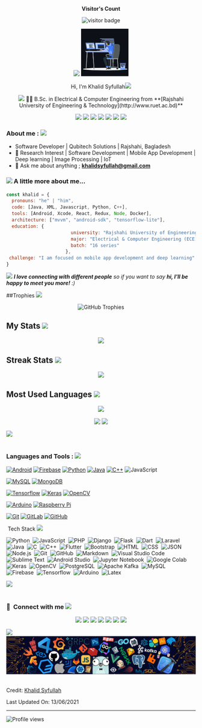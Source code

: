<p align="center"><b>Visitor's Count</b></p>
<p align="center"><img src="https://profile-counter.glitch.me/%7BKhalid-Syfullah%7D/count.svg" alt="visitor badge"/>

<p align="center">
 <img src="https://user-images.githubusercontent.com/73097560/115834477-dbab4500-a447-11eb-908a-139a6edaec5c.gif">
 <img width="25%" height="25%" src="https://raw.githubusercontent.com/SubhadeepZilong/SubhadeepZilong/main/icons/animation_500_kxa883sd.gif">

 </p>

<p align="center">Hi, I'm Khalid Syfullah<img width="30px" src="https://raw.githubusercontent.com/iampavangandhi/iampavangandhi/master/gifs/Hi.gif"></p>
<p align="center">
  <a href="https://github.com/Khalid-Syfullah"><img src="https://readme-typing-svg.herokuapp.com?color=%2336BCF7&center=true&vCenter=true&lines=Hi+%2C+welcome+to+my+GitHub+Profile;I+am+Khalid!"></a>
👨‍🎓 B.Sc. in Electrical & Computer Engineering from  **[Rajshahi University of Engineering & Technology](http://www.ruet.ac.bd)** 
 </p>

<p align="center">
<a href="https://khalidsyfullah.com"><img src="https://img.shields.io/badge/-khalidsyfullah-003399?style=for-the-badge&logo=Google-Chrome&logoColor=white"/></a>
 <a href="https://facebook.com/khalidfromplanetearth"><img src="https://img.shields.io/badge/-Khalid%20Syfullah-E4405F?style=for-the-badge&logo=Facebook&logoColor=white"/></a>
<a href="https://linkedin.com/in/Khalid-Syfullah"><img src="https://img.shields.io/badge/-Khalid%20Syfullah-0077B5?style=for-the-badge&logo=Linkedin&logoColor=white"/></a>
<a href="https://twitter.com/khalid_syfullah"><img src="https://img.shields.io/badge/-khalid_syfullah-1DA1F2?style=for-the-badge&logo=twitter&logoColor=white"/></a>
<a href="mailto:khalidsyfullah@gmail.com"><img src="https://img.shields.io/badge/-khalidsyfullah@gmail.com-D14836?style=for-the-badge&logo=Gmail&logoColor=white"/></a>
<a href="https://www.leetcode.com/khalid_syfullah"><img src="https://img.shields.io/badge/-Khalid%20Syfullah-FFA116?style=for-the-badge&logo=LeetCode&logoColor=white"/></a>
<a href="https://www.hackerrank.com/khalid_1610038"><img src="https://img.shields.io/badge/-Khalid%20Syfullah-2EC866?style=for-the-badge&logo=HackerRank&logoColor=white"/></a>
  
</p>

### About me : <img src="https://media2.giphy.com/media/QssGEmpkyEOhBCb7e1/giphy.gif?cid=ecf05e47a0n3gi1bfqntqmob8g9aid1oyj2wr3ds3mg700bl&rid=giphy.gif" width ="25">

- Software Developer | Qubitech Solutions | Rajshahi, Bagladesh
- :dart: Research Interest | Software Development | Mobile App Development | Deep learning | Image Processing | IoT
- :e-mail: Ask me about anything ; **khalidsyfullah@gmail.com**


### <img src="https://media.giphy.com/media/VgCDAzcKvsR6OM0uWg/giphy.gif" width="50"> A little more about me...  

```javascript
const khalid = {
  pronouns: "he" | "him",
  code: [Java, XML, Javascript, Python, C++],
  tools: [Android, Xcode, React, Redux, Node, Docker],
  architecture: ["mvvm", "android-sdk", "tensorflow-lite"],
  education: {
                        university: "Rajshahi University of Engineering & Technology (RUET)",
                        major: "Electrical & Computer Engineering (ECE)",
                        batch: "16 series"
                      },
 challenge: "I am focused on mobile app development and deep learning"
}
```

<img src="https://media.giphy.com/media/LnQjpWaON8nhr21vNW/giphy.gif" width="60"> <em><b>I love connecting with different people</b> so if you want to say <b>hi, I'll be happy to meet you more!</b> :)</em>

##Trophies <img src="https://media2.giphy.com/media/QssGEmpkyEOhBCb7e1/giphy.gif?cid=ecf05e47a0n3gi1bfqntqmob8g9aid1oyj2wr3ds3mg700bl&rid=giphy.gif" width ="25">

<p align="center">
 <img src="https://github-profile-trophy.vercel.app/?username=khalid-syfullah&theme=dracula&column=7" alt="GitHub Trophies" />
 </p>

## My Stats <img src="https://media2.giphy.com/media/QssGEmpkyEOhBCb7e1/giphy.gif?cid=ecf05e47a0n3gi1bfqntqmob8g9aid1oyj2wr3ds3mg700bl&rid=giphy.gif" width ="25">

<p align="center">
  <img src="https://github-readme-stats.vercel.app/api?username=Khalid-Syfullah&count_private=true&show_icons=true&&theme=chartreuse-dark&include_all_commits=true" width="400">
  </p>

## Streak Stats <img src="https://media2.giphy.com/media/QssGEmpkyEOhBCb7e1/giphy.gif?cid=ecf05e47a0n3gi1bfqntqmob8g9aid1oyj2wr3ds3mg700bl&rid=giphy.gif" width ="25">

<p align="center">
    <img src="https://github-readme-streak-stats.herokuapp.com?user=Khalid-Syfullah&theme=chartreuse-dark">
 </p>

## Most Used Languages <img src="https://media2.giphy.com/media/QssGEmpkyEOhBCb7e1/giphy.gif?cid=ecf05e47a0n3gi1bfqntqmob8g9aid1oyj2wr3ds3mg700bl&rid=giphy.gif" width ="25">


<p align="center">
  <img src="https://github-readme-stats.vercel.app/api/top-langs/?username=Khalid-Syfullah&layout=compact&hide=TSQL&theme=chartreuse-dark">
</p>

<p align="center">
 <img src="https://github-profile-summary-cards.vercel.app/api/cards/most-commit-language?username=khalid-syfullah&theme=gruvbox">
  <img src="https://github-profile-summary-cards.vercel.app/api/cards/repos-per-language?username=khalid-syfullah&theme=gruvbox">
 </p>

<img src="https://user-images.githubusercontent.com/73097560/115834477-dbab4500-a447-11eb-908a-139a6edaec5c.gif"><br><br>


### Languages and Tools : <img src="https://media2.giphy.com/media/QssGEmpkyEOhBCb7e1/giphy.gif?cid=ecf05e47a0n3gi1bfqntqmob8g9aid1oyj2wr3ds3mg700bl&rid=giphy.gif" width ="25">


[![Android](https://img.shields.io/badge/-Android-black?style=flat&logo=android&link=https://github.com/Khalid-Syfullah)](https://github.com/Khalid-Syfullah) 
[![Firebase](https://img.shields.io/badge/-Firebase-black?style=flat&logo=firebase&link=https://github.com/Khalid-Syfullah)](https://github.com/Khalid-Syfullah) 
[![Python](https://img.shields.io/badge/-Python-black?style=flat&logo=python&link=https://github.com/Dream-kid)](https://github.com/Khalid-Syfullah) 
[![Java](https://img.shields.io/badge/Java-orange?style=flat&logo=java&logoColor=white&link=https://github.com/Dream-kid)](https://github.com/Khalid-Syfullah) 
[![C++](https://img.shields.io/badge/-C/C%2B%2B-%2300599C?style=flat&logo=C%2B%2B&logoColor=ffffff)](https://github.com/Khalid-Syfullah) 
![JavaScript](https://img.shields.io/badge/-JavaScript-black?style=flat&logo=javascript&link=https://github.com/Khalid-Syfullah)


[![MySQL](https://img.shields.io/badge/-MySQL-black?style=flat&logo=mysql&link=https://github.com/Khalid-Syfullah)](https://github.com/Khalid-Syfullah)
[![MongoDB](https://img.shields.io/badge/-MongoDB-black?style=flat&logo=mongodb&link=https://github.com/Khalid-Syfullah)](https://github.com/Khalid-Syfullah)

[![Tensorflow](https://img.shields.io/badge/-Tensorflow-gray?style=flat&logo=tensorflow&link=https://github.com/Khalid-Syfullah)](https://github.com/Khalid-Syfullah) 
[![Keras](https://img.shields.io/badge/-Keras-red?style=flat&logo=keras&link=https://github.com/Khalid-Syfullah)](https://github.com/Khalid-Syfullah)
[![OpenCV](https://img.shields.io/badge/-OpenCV-gray?style=flat&logo=opencv&link=https://github.com/Khalid-Syfullah)](https://github.com/Khalid-Syfullah) 

[![Arduino](https://img.shields.io/badge/-Arduino-black?style=flat&logo=arduino&link=https://github.com/Khalid-Syfullah)](https://github.com/Khalid-Syfullah) 
[![Raspberry Pi](https://img.shields.io/badge/-Raspberrypi-black?style=flat&logo=raspberrypi&link=https://github.com/Khalid-Syfullah)](https://github.com/Khalid-Syfullah)

[![Git](https://img.shields.io/badge/-Git-black?style=flat&logo=git&link=https://github.com/Khalid-Syfullah)](https://github.com/Khalid-Syfullah)
[![GitLab](https://img.shields.io/badge/-GitLab-FCA121?style=flat&logo=gitlab&link=https://github.com/Khalid-Syfullah)](https://gitlab.com/Khalid-Syfullah)
[![GitHub](https://img.shields.io/badge/-GitHub-181717?style=flat&logo=github&link=https://github.com/Khalid-Syfullah)](https://github.com/Khalid-Syfullah)




 &nbsp;Tech Stack <img src="https://media2.giphy.com/media/QssGEmpkyEOhBCb7e1/giphy.gif?cid=ecf05e47a0n3gi1bfqntqmob8g9aid1oyj2wr3ds3mg700bl&rid=giphy.gif" width ="25">


![Python](https://img.shields.io/badge/-Python-05122A?style=flat&logo=python)&nbsp;
![JavaScript](https://img.shields.io/badge/-JavaScript-05122A?style=flat&logo=javascript)&nbsp;
![PHP](https://img.shields.io/badge/-PHP-05122A?style=flat&logo=php&logoColor=777BB4)&nbsp;
![Django](https://img.shields.io/badge/-Django-05122A?style=flat&logo=django&logoColor=092E20)&nbsp;
![Flask](https://img.shields.io/badge/-Flask-05122A?style=flat&logo=flask)&nbsp;
![Dart](https://img.shields.io/badge/-Dart-05122A?style=flat&logo=dart&logoColor=1075C2)&nbsp;
![Laravel](https://img.shields.io/badge/-Laravel-05122A?style=flat&logo=laravel&logoColor=FF2D20)&nbsp;
![Java](https://img.shields.io/badge/-Java-05122A?style=flat&logo=Java&logoColor=FFA518)&nbsp;
![C](https://img.shields.io/badge/-C-05122A?style=flat&logo=C&logoColor=A8B9CC)&nbsp;
![C++](https://img.shields.io/badge/-C++-05122A?style=flat&logo=C%2B%2B&logoColor=00599C)&nbsp;
![Flutter](https://img.shields.io/badge/-Flutter-05122A?style=flat&logo=flutter&logoColor=02569B)&nbsp;
![Bootstrap](https://img.shields.io/badge/-Bootstrap-05122A?style=flat&logo=bootstrap&logoColor=563D7C)&nbsp;
![HTML](https://img.shields.io/badge/-HTML-05122A?style=flat&logo=HTML5)&nbsp;
![CSS](https://img.shields.io/badge/-CSS-05122A?style=flat&logo=CSS3&logoColor=1572B6)&nbsp;
![JSON](https://img.shields.io/badge/-JSON-05122A?style=flat&logo=json&logoColor=000000)&nbsp;
![Node.js](https://img.shields.io/badge/-Node.js-05122A?style=flat&logo=node.js&logoColor=339933)&nbsp;
![Git](https://img.shields.io/badge/-Git-05122A?style=flat&logo=git)&nbsp;
![GitHub](https://img.shields.io/badge/-GitHub-05122A?style=flat&logo=github)&nbsp;
![Markdown](https://img.shields.io/badge/-Markdown-05122A?style=flat&logo=markdown)&nbsp;
![Visual Studio Code](https://img.shields.io/badge/-Visual%20Studio%20Code-05122A?style=flat&logo=visual-studio-code&logoColor=007ACC)&nbsp;
![Sublime Text](https://img.shields.io/badge/-Sublime%20Text-05122A?style=flat&logo=sublime-text&logoColor=FF9800)&nbsp;
![Android Studio](https://img.shields.io/badge/-Android%20Studio-05122A?style=flat&logo=android-studio&logoColor=3DDC84)&nbsp;
![Jupyter Notebook](https://img.shields.io/badge/-Jupyter%20Notebook-05122A?style=flat&logo=jupyter&logoColor=F37626)&nbsp;
![Google Colab](https://img.shields.io/badge/-Google%20Colab-05122A?style=flat&logo=google-colab&logoColor=F9AB00)&nbsp;
![Keras](https://img.shields.io/badge/-Keras-05122A?style=flat&logo=keras&logoColor=D00000)&nbsp;
![OpenCV](https://img.shields.io/badge/-OpenCV-05122A?style=flat&logo=opencv&logoColor=5C3EE8)&nbsp;
![PostgreSQL](https://img.shields.io/badge/-PostgreSQL-05122A?style=flat&logo=postgresql&logoColor=336791)&nbsp;
![Apache Kafka](https://img.shields.io/badge/-Apache%20Kafka-05122A?style=flat&logo=apache-kafka&logoColor=231F20)&nbsp;
![MySQL](https://img.shields.io/badge/-MySQL-05122A?style=flat&logo=mysql&logoColor=4479A1)&nbsp;
![Firebase](https://img.shields.io/badge/-Firebase-05122A?style=flat&logo=firebase&logoColor=FFCA28)&nbsp;
![Tensorflow](https://img.shields.io/badge/-Tensorflow-05122A?style=flat&logo=tensorflow&logoColor=FF6F00)&nbsp;
![Arduino](https://img.shields.io/badge/-Arduino-05122A?style=flat&logo=arduino&logoColor=00979D)&nbsp;
![Latex](https://img.shields.io/badge/-Latex-05122A?style=flat&logo=latex&logoColor=008080)&nbsp;

<img src="https://user-images.githubusercontent.com/73097560/115834477-dbab4500-a447-11eb-908a-139a6edaec5c.gif"><br><br>

### :link: &nbsp;Connect with me <img src="https://media2.giphy.com/media/QssGEmpkyEOhBCb7e1/giphy.gif?cid=ecf05e47a0n3gi1bfqntqmob8g9aid1oyj2wr3ds3mg700bl&rid=giphy.gif" width ="25">


<p align="center">
<a href="https://khalidsyfullah.com"><img src="https://img.shields.io/badge/-khalidsyfullah-003399?style=for-the-badge&logo=Google-Chrome&logoColor=white"/></a>
 <a href="https://facebook.com/khalidfromplanetearth"><img src="https://img.shields.io/badge/-Khalid%20Syfullah-E4405F?style=for-the-badge&logo=Facebook&logoColor=white"/></a>
<a href="https://linkedin.com/in/Khalid-Syfullah"><img src="https://img.shields.io/badge/-Khalid%20Syfullah-0077B5?style=for-the-badge&logo=Linkedin&logoColor=white"/></a>
<a href="https://twitter.com/khalid_syfullah"><img src="https://img.shields.io/badge/-khalid_syfullah-1DA1F2?style=for-the-badge&logo=twitter&logoColor=white"/></a>
<a href="mailto:khalidsyfullah@gmail.com"><img src="https://img.shields.io/badge/-khalidsyfullah@gmail.com-D14836?style=for-the-badge&logo=Gmail&logoColor=white"/></a>
<a href="https://www.leetcode.com/khalid_syfullah"><img src="https://img.shields.io/badge/-Khalid%20Syfullah-FFA116?style=for-the-badge&logo=LeetCode&logoColor=white"/></a>
<a href="https://www.hackerrank.com/khalid_1610038"><img src="https://img.shields.io/badge/-Khalid%20Syfullah-2EC866?style=for-the-badge&logo=HackerRank&logoColor=white"/></a>
</p>


<img src="https://user-images.githubusercontent.com/73097560/115834477-dbab4500-a447-11eb-908a-139a6edaec5c.gif">
<img src="https://raw.githubusercontent.com/KevinPatel04/KevinPatel04/master/header.png"><br><br>

Credit: [Khalid Syfullah](https://github.com/Khalid-Syfullah)

Last Updated On: 13/06/2021

----

![Profile views](https://gpvc.arturio.dev/Khalid-Syfullah)
